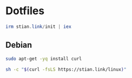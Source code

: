 # Dotfiles

```powershell
irm stian.link/init | iex
```

## Debian
```sh
sudo apt-get -yq install curl
```

```sh
sh -c "$(curl -fsLS https://stian.link/linux)"
```
